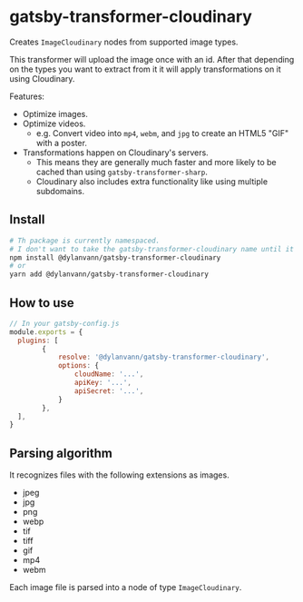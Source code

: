# gatsby-transformer-cloudinary

Creates `ImageCloudinary` nodes from supported image types.

This transformer will upload the image once with an id.
After that depending on the types you want to extract from it it
will apply transformations on it using Cloudinary.

Features:
- Optimize images.
- Optimize videos.
  - e.g. Convert video into `mp4`, `webm`, and `jpg` to create an HTML5 "GIF" with a poster.
- Transformations happen on Cloudinary's servers.
  - This means they are generally much faster and more likely to be cached than
    using `gatsby-transformer-sharp`.
  - Cloudinary also includes extra functionality like using multiple subdomains.

## Install

```bash
# Th package is currently namespaced.
# I don't want to take the gatsby-transformer-cloudinary name until it's clear this is a good implementation.
npm install @dylanvann/gatsby-transformer-cloudinary
# or
yarn add @dylanvann/gatsby-transformer-cloudinary
```

## How to use

```js
// In your gatsby-config.js
module.exports = {
  plugins: [
        {
            resolve: '@dylanvann/gatsby-transformer-cloudinary',
            options: {
                cloudName: '...',
                apiKey: '...',
                apiSecret: '...',
            }
        },
  ],
}
```

## Parsing algorithm

It recognizes files with the following extensions as images.

- jpeg
- jpg
- png
- webp
- tif
- tiff
- gif
- mp4
- webm

Each image file is parsed into a node of type `ImageCloudinary`.
